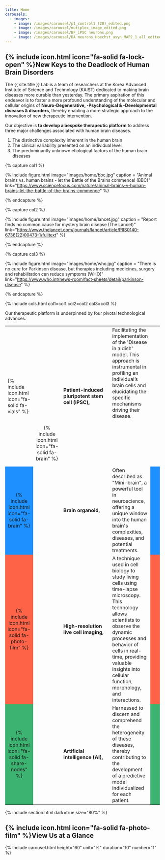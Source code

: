 ```yaml
---
title: Home
carousels:
  - images: 
    - image: /images/carousel/p1_control1 (20)_edited.png
    - image: /images/carousel/mutiplex_image_edited.png
    - image: /images/carousel/BF_iPSC neurons.png
    - image: /images/carousel/DA neurons_Hoechst_asyn_MAP2_1_all_edited.png
---
```


## {% include icon.html icon="fa-solid fa-lock-open" %}New Keys to the Deadlock of Human Brain Disorders

The {{ site.title }} Lab is a team of researchers at the Korea Advanced Institute of Science and Technology (KAIST) dedicated to making brain diseases more curable than yesterday. The primary aspiration of this endeavor is to foster a more profound understanding of the molecular and cellular origins of <strong>Neuro-Degenerative, -Psychological & -Developmental diseases & disorders</strong>, thereby enabling a more strategic approach to the innovation of new therapeutic intervention.
<br>

Our objective is <strong>to develop a bespoke therapeutic platform</strong> to address three major challenges associated with human brain diseases.

<ol>
  <li>The distinctive complexity inherent in the human brain </li>
  
  <li>The clinical variability presented on an individual level </li>
  
  <li>The predominantly unknown etiological factors of the human brain diseases </li>
</ol>

{% capture col1 %}

{% include figure.html image="images/home/bbc.jpg" caption = "Animal brains vs. human brains - let the Battle of the Brains commence! (BBC)" link="https://www.sciencefocus.com/nature/animal-brains-v-human-brains-let-the-battle-of-the-brains-commence" %}

{% endcapture %}

{% capture col2 %}

{% include figure.html image="images/home/lancet.jpg" caption = "Report finds no common cause for mystery brain disease (The Lancet)" link="https://www.thelancet.com/journals/lancet/article/PIIS0140-6736(22)00473-1/fulltext" %}

{% endcapture %}

{% capture col3 %}

{% include figure.html image="images/home/who.jpg" caption = "There is no cure for Parkinson disease, but therapies including medicines, surgery and rehabilitation can reduce symptoms (WHO)" link="https://www.who.int/news-room/fact-sheets/detail/parkinson-disease" %}

{% endcapture %}

{% include cols.html col1=col1 col2=col2 col3=col3 %}

Our therapeutic platform is underpinned by four pivotal technological advances.

<table style="width:100%">
  <tr style="height:150px">
    <td style="width:10%" rowspan="2" style="background-color:Orange;">{% include icon.html icon="fa-solid fa-vials" %}</td>
    <td style="width:1%"></td>
    <td style="width:45%" rowspan="2"><strong>Patient-induced pluripotent stem cell (iPSC),</strong></td>
    <td>Facilitating the implementation of the 'Disease in a dish' model. This approach is instrumental in profiling an individual’s brain cells and elucidating the specific mechanisms driving their disease.</td>
    <td style="width:10%" rowspan="2" style="background-color:Orange;"></td>
  </tr>
  <tr style="height:150px">
    <td align="center">{% include icon.html icon="fa-solid fa-brain" %}</td>
  </tr>
  <tr style="height:150px">
    <td align="center" style="background-color:DodgerBlue;">{% include icon.html icon="fa-solid fa-brain" %}</td>
    <td></td>
    <td><strong>Brain organoid,</strong></td>
    <td>Often described as "Mini-brain", a powerful tool in neuroscience, offering a unique window into the human brain's complexities, diseases, and potential treatments.</td>
    <td style="background-color:DodgerBlue;"></td>
  </tr>
  <tr style="height:150px">
    <td align="center" style="background-color:Tomato;">{% include icon.html icon="fa-solid fa-photo-film" %}</td>
    <td></td>
    <td><strong>High-resolution live cell imaging,</strong></td>
    <td>A technique used in cell biology to study living cells using time-lapse microscopy. This technology allows scientists to observe the dynamic processes and behavior of cells in real-time, providing valuable insights into cellular function, morphology, and interactions.</td>
    <td style="background-color:Tomato;"></td>
  </tr>
  <tr style="height:150px">
    <td align="center" style="background-color:MediumSeaGreen;">{% include icon.html icon="fa-solid fa-share-nodes" %}</td>
    <td></td>
    <td><strong>Artificial intelligence (AI),</strong></td>
    <td>Harnessed to discern and comprehend the heterogeneity of these diseases, thereby contributing to the development of a predictive model individualized for each patient.</td>
    <td style="background-color:MediumSeaGreen;"></td>
  </tr>
</table>

{% include section.html dark=true size="80%" %}

## {% include icon.html icon="fa-solid fa-photo-film" %}View Us at a Glance

{% include carousel.html height="60" unit="%" duration="10" number="1" %}
